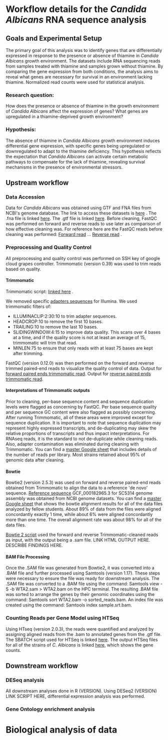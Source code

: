 # Workflow details for the _Candida Albicans_ RNA sequence analysis
## Goals and Experimental Setup
The primary goal of this analysis was to identify genes that are differentially expressed in response to the presence or absence of thiamine in _Candida Albicans_ growth environment. The datasets include RNA sequencing reads from samples treated with thiamine and samples grown without thiamine. By comparing the gene expression from both conditions, the analysis aims to reveal what genes are necessary for survival in an environment lacking thiamine. Normalized read counts were used for statistical analysis. 
### Research question:
How does the presence or absence of thiamine in the growth environment of _Candida Albicans_ affect the expression of genes? What genes are upregulated in a thiamine-deprived growth environment?
### Hypothesis: 
The absence of thiamine in _Candida Albicans_ growth environment induces differential gene expression, with specific genes being upregulated or downregulated to adapt to the thiamine deficiency. This hypothesis reflects the expectation that _Candida Albicans_ can activate certain metabolic pathways to compensate for the lack of thiamine, revealing survival mechanisms in the presence of environmental stressors. 

## Upstream workflow
### Data Accession 
Data for _Candida Albicans_ was obtained using GTF and FNA files from NCBI's genome database. The link to access these datasets is [here](https://www.ncbi.nlm.nih.gov/datasets/genome/GCF_000182965.3/) . The .fna file is linked [here](https://ftp.ncbi.nlm.nih.gov/genomes/all/GCF/000/182/965/GCF_000182965.3_ASM18296v3/GCF_000182965.3_ASM18296v3_cds_from_genomic.fna.gz). The .gtf file is linked [here](https://ftp.ncbi.nlm.nih.gov/genomes/all/GCF/000/182/965/GCF_000182965.3_ASM18296v3/GCF_000182965.3_ASM18296v3_genomic.gtf.gz). 
Before cleaning, FastQC was performed on forward and reverse reads to use later as comparison of how effective cleaning was. For reference here are the FastQC reads before cleaning was performed: [Forward read](https://www.dropbox.com/scl/fi/9h4zneet703n2zmz2ndh8/WTA2_1_fastqc-1.html?rlkey=954we5578wmit1ganxf5a49gj&st=m9u4tygp&dl=0) ...
[Reverse read](https://www.dropbox.com/scl/fi/rr2k5qlw67rpk8niwkgmb/WTA2_2_fastqc-1.html?rlkey=288ugauug8pjvu510f5zumrgs&st=yveofmbb&dl=0) .
### Preprocessing and Quality Control 
All preprocessing and quality control was performed on SSH key of google cloud grapes controller. Trimmomatic (version 0.39) was used to trim reads based on quality. 

#### Trimmomatic
Trimmomatic script: [linked here](https://github.com/graceobrien2002/RNAseqProject/blob/main/scripts1/trimmomatic_run1) .

We removed specific [adapters sequences](https://github.com/graceobrien2002/RNAseqProject/blob/main/scripts1/TruSeq3-PE_adapter_sequence) for Illumina. We used trimmomatic filters of:
- ILLUMINACLIP:2:30:10 to trim adapter sequences. 
- HEADCROP:10 to remove the first 10 bases. 
- TRAILING:10 to remove the last 10 bases. 
- SLIDINGWINDOW:4:15 to improve data quality. This scans over 4 bases at a time, and if the quality score is not at least an average of 15, trimmomatic will trim that read.
- MINLEN:75 to ensure that only reads with at least 75 bases are kept after trimming.

FastQC (version 0.12.0) was then performed on the forward and reverse trimmed paired-end reads to visualize the quality control of data.
Output for [forward paired ends trimmomatic read](https://www.dropbox.com/scl/fi/rzh0t2qiaelko2gv9n4ik/output_R1_trPE_fastqc.html?rlkey=gij3a5ajcvy38s1kumq2lexzm&st=ru98zeuk&dl=0). Output for [reverse paired ends trimmomatic read](https://www.dropbox.com/scl/fi/ids13arvlixc2rd8ohebt/output_R2_trPE_fastqc.html?rlkey=yma67idaneljhaotspfmzyw33&st=uo0bpm9m&dl=0).

#### Interpretations of Trimmomatic outputs
Prior to cleaning, per-base sequence content and sequence duplication levels were flagged as concerning by FastQC. Per base sequence quality and per sequence GC content were also flagged as possibly concerning. 
After running Trimmomatic, all of these areas were improved except for sequence duplication. It is important to note that sequence duplication may represent highly expressed transcripts, and de-duplicating may skew the relative proportions of transcripts and thus impact interpretations. For RNAseq reads, it is the standard to not de-duplicate while cleaning reads. Also, adapter contamination was eliminated during cleaning with Trimmomatic. You can find a [master Google sheet](https://docs.google.com/spreadsheets/d/1AOa-XaTzR_PKMIRQDmu8oDTmawXXnkIwEjKOQkNC7Vs/edit?gid=0#gid=0) that includes details of the number of reads per library. Most strains retained about 95% of genomic data after cleaning. 

#### Bowtie
Bowtie2 (version 2.5.3) was used on forward and reverse paired-end reads obtained from Trimmomatic to align the data to a reference 'de novo' sequence. [Reference sequence](https://api.ncbi.nlm.nih.gov/datasets/v2/genome/accession/GCF_000182965.3/download?include_annotation_type=GENOME_FASTA&include_annotation_type=GENOME_GFF&include_annotation_type=RNA_FASTA&include_annotation_type=CDS_FASTA&include_annotation_type=PROT_FASTA&include_annotation_type=SEQUENCE_REPORT&hydrated=FULLY_HYDRATED) GCF_000182965.3 for SC5314 genome assembly was obtained from NCBI genome datasets. You can find a [master Google sheet](https://docs.google.com/spreadsheets/d/1fa-FXVMlCXOZkbHSx_mMg0OXLMy9BeBJg8uWrEMpKGo/edit?gid=0#gid=0) that shows the bowtie alignment results for all of the data files analyzed by fellow students. About 89% of data from the files were aligned concordantly exactly 1 time, while about 6% were aligned concordantly more than one time. The overall alignment rate was about 98% for all of the data files. 

[Bowtie 2 script](https://github.com/graceobrien2002/RNAseqProject/blob/e8db7edae80fbf20142463c10ea4e06051486a41/scripts1/bowtie_script) used the forward and reverse Trimmomatic-cleaned reads as input, with the output being a .sam file. 
LINK HTML OUTPUT HERE. DESCRIBE FINDINGS HERE. 
#### BAM File Processing 
Once the .SAM file was generated from Bowtie2, it was converted into a .BAM file and further processed using Samtools (version 1.17). These steps were necessary to ensure the file was ready for downstream analysis. The .SAM file was converted to a .BAM file using the command: Samtools view -S -b WTA2.sam > WTA2.bam on the HPC terminal. The resulting .BAM file was sorted to arrange the genes by their genomic coordinates using the command: Samtools sort WTA2.bam -o sorted_reads.bam. An index file was created using the command: Samtools index sample.srt.bam. 

### Counting Reads per Gene Model using HTSeq
Using HTseq (version 2.0.3), the reads were quantified and analyzed by assigning aligned reads from the .bam to annotated genes from the .gtf file. The SBATCH script used for HTSeq is linked [here](https://github.com/graceobrien2002/RNAseqProject/blob/main/scripts1/SBATCH_HTSeq). The output HTSeq files for all of the strains of _C. Albicans_ is linked [here](https://www.dropbox.com/scl/fi/0yr4fqgl82yem36ad4co7/htseq_counts.zip?rlkey=9cgdpvpf38oqnf21xws6r05lq&st=xancdhul&dl=0), which shows the gene counts. 

## Downstream workflow

### DESeq analysis
All downstream analyses done in R (VERSION).
Using DESeq2 (VERSION) LINK SCRIPT HERE, differential expression analysis was performed. 

### Gene Ontology enrichment analysis


# Biological analysis of data

